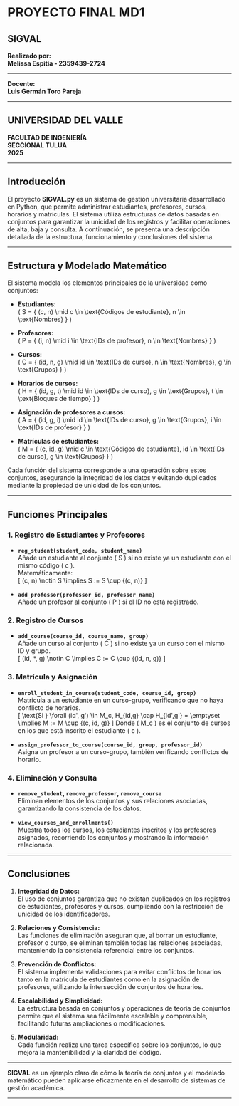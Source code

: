 # PROYECTO FINAL MD1

## SIGVAL

**Realizado por:**  
**Melissa Espitia - 2359439-2724**

---

**Docente:**  
**Luis Germán Toro Pareja**

---

## UNIVERSIDAD DEL VALLE  
**FACULTAD DE INGENIERÍA**  
**SECCIONAL TULUA**  
**2025**

---

## Introducción

El proyecto **SIGVAL.py** es un sistema de gestión universitaria desarrollado en Python, que permite administrar estudiantes, profesores, cursos, horarios y matrículas. El sistema utiliza estructuras de datos basadas en conjuntos para garantizar la unicidad de los registros y facilitar operaciones de alta, baja y consulta. A continuación, se presenta una descripción detallada de la estructura, funcionamiento y conclusiones del sistema.

---

## Estructura y Modelado Matemático

El sistema modela los elementos principales de la universidad como conjuntos:

- **Estudiantes:**  
  \( S = \{ (c, n) \mid c \in \text{Códigos de estudiante}, n \in \text{Nombres} \} \)

- **Profesores:**  
  \( P = \{ (i, n) \mid i \in \text{IDs de profesor}, n \in \text{Nombres} \} \)

- **Cursos:**  
  \( C = \{ (id, n, g) \mid id \in \text{IDs de curso}, n \in \text{Nombres}, g \in \text{Grupos} \} \)

- **Horarios de cursos:**  
  \( H = \{ (id, g, t) \mid id \in \text{IDs de curso}, g \in \text{Grupos}, t \in \text{Bloques de tiempo} \} \)

- **Asignación de profesores a cursos:**  
  \( A = \{ (id, g, i) \mid id \in \text{IDs de curso}, g \in \text{Grupos}, i \in \text{IDs de profesor} \} \)

- **Matrículas de estudiantes:**  
  \( M = \{ (c, id, g) \mid c \in \text{Códigos de estudiante}, id \in \text{IDs de curso}, g \in \text{Grupos} \} \)

Cada función del sistema corresponde a una operación sobre estos conjuntos, asegurando la integridad de los datos y evitando duplicados mediante la propiedad de unicidad de los conjuntos.

---

## Funciones Principales

### 1. Registro de Estudiantes y Profesores

- **`reg_student(student_code, student_name)`**  
  Añade un estudiante al conjunto \( S \) si no existe ya un estudiante con el mismo código \( c \).  
  Matemáticamente:  
  \[
  (c, n) \notin S \implies S := S \cup \{(c, n)\}
  \]

- **`add_professor(professor_id, professor_name)`**  
  Añade un profesor al conjunto \( P \) si el ID no está registrado.

### 2. Registro de Cursos

- **`add_course(course_id, course_name, group)`**  
  Añade un curso al conjunto \( C \) si no existe ya un curso con el mismo ID y grupo.  
  \[
  (id, *, g) \notin C \implies C := C \cup \{(id, n, g)\}
  \]

### 3. Matrícula y Asignación

- **`enroll_student_in_course(student_code, course_id, group)`**  
  Matricula a un estudiante en un curso-grupo, verificando que no haya conflicto de horarios.  
  \[
  \text{Si } \forall (id', g') \in M_c, H_{id,g} \cap H_{id',g'} = \emptyset \implies M := M \cup \{(c, id, g)\}
  \]
  Donde \( M_c \) es el conjunto de cursos en los que está inscrito el estudiante \( c \).

- **`assign_professor_to_course(course_id, group, professor_id)`**  
  Asigna un profesor a un curso-grupo, también verificando conflictos de horario.

### 4. Eliminación y Consulta

- **`remove_student`, `remove_professor`, `remove_course`**  
  Eliminan elementos de los conjuntos y sus relaciones asociadas, garantizando la consistencia de los datos.

- **`view_courses_and_enrollments()`**  
  Muestra todos los cursos, los estudiantes inscritos y los profesores asignados, recorriendo los conjuntos y mostrando la información relacionada.

---

## Conclusiones

1. **Integridad de Datos:**  
   El uso de conjuntos garantiza que no existan duplicados en los registros de estudiantes, profesores y cursos, cumpliendo con la restricción de unicidad de los identificadores.

2. **Relaciones y Consistencia:**  
   Las funciones de eliminación aseguran que, al borrar un estudiante, profesor o curso, se eliminan también todas las relaciones asociadas, manteniendo la consistencia referencial entre los conjuntos.

3. **Prevención de Conflictos:**  
   El sistema implementa validaciones para evitar conflictos de horarios tanto en la matrícula de estudiantes como en la asignación de profesores, utilizando la intersección de conjuntos de horarios.

4. **Escalabilidad y Simplicidad:**  
   La estructura basada en conjuntos y operaciones de teoría de conjuntos permite que el sistema sea fácilmente escalable y comprensible, facilitando futuras ampliaciones o modificaciones.

5. **Modularidad:**  
   Cada función realiza una tarea específica sobre los conjuntos, lo que mejora la mantenibilidad y la claridad del código.

---

**SIGVAL** es un ejemplo claro de cómo la teoría de conjuntos y el modelado matemático pueden aplicarse eficazmente en el desarrollo de sistemas de gestión académica.

---
